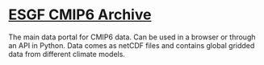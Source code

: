 # [ESGF CMIP6 Archive](https://esgf-node.llnl.gov/search/cmip6/) 

The main data portal for CMIP6 data. Can be used in a browser or through an API in Python. Data comes as netCDF files and contains global gridded data from different climate models. 
